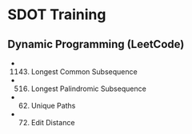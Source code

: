 # SDOT  Training
## Dynamic Programming (LeetCode)
- 1143. Longest Common Subsequence
- 516. Longest Palindromic Subsequence
- 62. Unique Paths
- 72. Edit Distance
